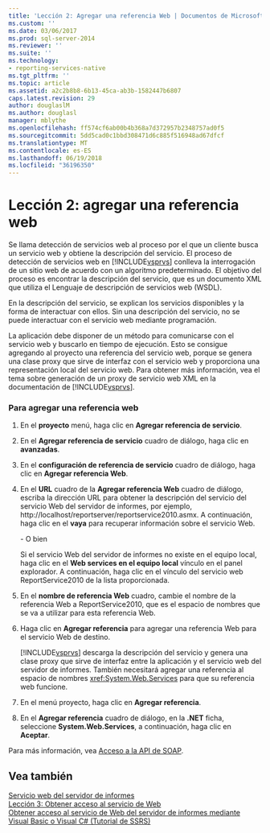 ```yaml
---
title: 'Lección 2: Agregar una referencia Web | Documentos de Microsoft'
ms.custom: ''
ms.date: 03/06/2017
ms.prod: sql-server-2014
ms.reviewer: ''
ms.suite: ''
ms.technology:
- reporting-services-native
ms.tgt_pltfrm: ''
ms.topic: article
ms.assetid: a2c2b8b8-6b13-45ca-ab3b-1582447b6807
caps.latest.revision: 29
author: douglaslM
ms.author: douglasl
manager: mblythe
ms.openlocfilehash: ff574cf6ab00b4b368a7d372957b2348757ad0f5
ms.sourcegitcommit: 5dd5cad0c1bbd308471d6c885f516948ad67dfcf
ms.translationtype: MT
ms.contentlocale: es-ES
ms.lasthandoff: 06/19/2018
ms.locfileid: "36196350"
---
```

# <a name="lesson-2-adding-a-web-reference"></a>Lección 2: agregar una referencia web
  Se llama detección de servicios web al proceso por el que un cliente busca un servicio web y obtiene la descripción del servicio. El proceso de detección de servicios web en [!INCLUDE[vsprvs](../includes/vsprvs-md.md)] conlleva la interrogación de un sitio web de acuerdo con un algoritmo predeterminado. El objetivo del proceso es encontrar la descripción del servicio, que es un documento XML que utiliza el Lenguaje de descripción de servicios web (WSDL).  
  
 En la descripción del servicio, se explican los servicios disponibles y la forma de interactuar con ellos. Sin una descripción del servicio, no se puede interactuar con el servicio web mediante programación.  
  
 La aplicación debe disponer de un método para comunicarse con el servicio web y buscarlo en tiempo de ejecución. Esto se consigue agregando al proyecto una referencia del servicio web, porque se genera una clase proxy que sirve de interfaz con el servicio web y proporciona una representación local del servicio web. Para obtener más información, vea el tema sobre generación de un proxy de servicio web XML en la documentación de [!INCLUDE[vsprvs](../includes/vsprvs-md.md)].  
  
### <a name="to-add-a-web-reference"></a>Para agregar una referencia web  
  
1.  En el **proyecto** menú, haga clic en **Agregar referencia de servicio**.  
  
2.  En el **Agregar referencia de servicio** cuadro de diálogo, haga clic en **avanzadas**.  
  
3.  En el **configuración de referencia de servicio** cuadro de diálogo, haga clic en **Agregar referencia Web**.  
  
4.  En el **URL** cuadro de la **Agregar referencia Web** cuadro de diálogo, escriba la dirección URL para obtener la descripción del servicio del servicio Web del servidor de informes, por ejemplo, http://localhost/reportserver/reportservice2010.asmx. A continuación, haga clic en el **vaya** para recuperar información sobre el servicio Web.  
  
     \- O bien  
  
     Si el servicio Web del servidor de informes no existe en el equipo local, haga clic en el **Web services en el equipo local** vínculo en el panel explorador. A continuación, haga clic en el vínculo del servicio web ReportService2010 de la lista proporcionada.  
  
5.  En el **nombre de referencia Web** cuadro, cambie el nombre de la referencia Web a ReportService2010, que es el espacio de nombres que se va a utilizar para esta referencia Web.  
  
6.  Haga clic en **Agregar referencia** para agregar una referencia Web para el servicio Web de destino.  
  
     [!INCLUDE[vsprvs](../includes/vsprvs-md.md)] descarga la descripción del servicio y genera una clase proxy que sirve de interfaz entre la aplicación y el servicio web del servidor de informes. También necesitará agregar una referencia al espacio de nombres <xref:System.Web.Services> para que su referencia web funcione.  
  
7.  En el menú proyecto, haga clic en **Agregar referencia**.  
  
8.  En el **Agregar referencia** cuadro de diálogo, en la **.NET** ficha, seleccione **System.Web.Services**, a continuación, haga clic en **Aceptar**.  
  
 Para más información, vea [Acceso a la API de SOAP](../reporting-services/report-server-web-service/accessing-the-soap-api.md).  
  
## <a name="see-also"></a>Vea también  
 [Servicio web del servidor de informes](../reporting-services/report-server-web-service/report-server-web-service.md)   
 [Lección 3: Obtener acceso al servicio de Web](../../2014/tutorials/lesson-3-accessing-the-web-service.md)   
 [Obtener acceso al servicio de Web del servidor de informes mediante Visual Basic o Visual C&#35; &#40;Tutorial de SSRS&#41;](../../2014/tutorials/access-report-server-web-service-vb-vcsharp-ssrs-tutorial.md)  
  
  